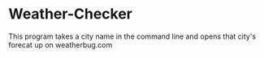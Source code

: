 # Weather-Checker
This program takes a city name in the command line and opens that city's forecat up on weatherbug.com

